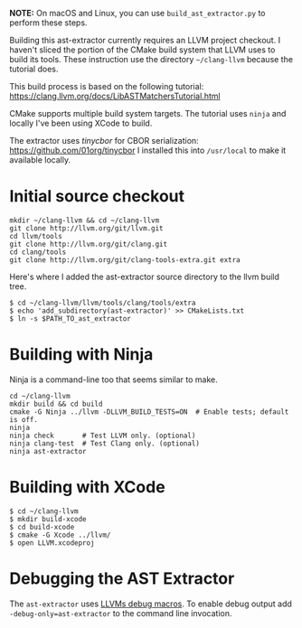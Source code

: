 **NOTE:** On macOS and Linux, you can use `build_ast_extractor.py` to perform these steps.

Building this ast-extractor currently requires an LLVM project checkout.
I haven't sliced the portion of the CMake build system that LLVM uses
to build its tools. These instruction use the directory `~/clang-llvm`
because the tutorial does.

This build process is based on the following tutorial:
<https://clang.llvm.org/docs/LibASTMatchersTutorial.html>

CMake supports multiple build system targets. The tutorial uses `ninja`
and locally I've been using XCode to build.

The extractor uses *tinycbor* for CBOR serialization: <https://github.com/01org/tinycbor> I installed this into
`/usr/local` to make it available locally.

Initial source checkout
======================

```
mkdir ~/clang-llvm && cd ~/clang-llvm
git clone http://llvm.org/git/llvm.git
cd llvm/tools
git clone http://llvm.org/git/clang.git
cd clang/tools
git clone http://llvm.org/git/clang-tools-extra.git extra
```

Here's where I added the ast-extractor source directory to the llvm build tree.

```
$ cd ~/clang-llvm/llvm/tools/clang/tools/extra
$ echo 'add_subdirectory(ast-extractor)' >> CMakeLists.txt
$ ln -s $PATH_TO_ast_extractor
```

Building with Ninja
===================

Ninja is a command-line too that seems similar to make.

```
cd ~/clang-llvm
mkdir build && cd build
cmake -G Ninja ../llvm -DLLVM_BUILD_TESTS=ON  # Enable tests; default is off.
ninja
ninja check       # Test LLVM only. (optional)
ninja clang-test  # Test Clang only. (optional)
ninja ast-extractor
```

Building with XCode
===================


```
$ cd ~/clang-llvm
$ mkdir build-xcode
$ cd build-xcode
$ cmake -G Xcode ../llvm/
$ open LLVM.xcodeproj
```

Debugging the AST Extractor
===========================

The `ast-extractor` uses [LLVMs debug macros](http://llvm.org/docs/ProgrammersManual.html#the-debug-macro-and-debug-option). To enable debug output add `-debug-only=ast-extractor` to the command line invocation.